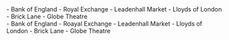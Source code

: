 <div lang="nl">
- Bank of England
- Royal Exchange
- Leadenhall Market
- Lloyds of London
- Brick Lane
- Globe Theatre
</div>

<div lang="en">
- Bank of England
- Roayal Exchange
- Leadenhall Market
- Lloyds of London
- Brick Lane
- Globe Theatre
</div>